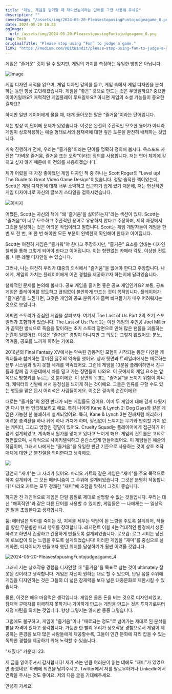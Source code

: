 ```yaml
---
title: "제발, 게임을 평가할 때 재미있는이라는 단어를 그만 사용해 주세요"
description: ""
coverImage: "/assets/img/2024-05-20-PleasestopusingFuntojudgeagame_0.png"
date: 2024-05-20 16:33
ogImage:
  url: /assets/img/2024-05-20-PleasestopusingFuntojudgeagame_0.png
tag: Tech
originalTitle: "Please stop using “Fun” to judge a game."
link: "https://medium.com/@BitBandit/please-stop-using-fun-to-judge-a-game-cbb936cee748"
---
```


게임은 “즐거운” 것이 될 수 있지만, 게임의 가치를 측정하는 유일한 방법은 아닙니다.

![Image](/assets/img/2024-05-20-PleasestopusingFuntojudgeagame_0.png)

게임 디자인 서적을 읽으며, 게임 디자인 강의를 듣고, 게임 속에서 게임 디자인을 분석하는 동안 항상 고민해왔습니다. 게임을 “좋은” 것으로 만드는 것은 무엇일까요? 중요한 이야기일까요? 매력적인 게임플레이 루프일까요? 아니면 게임의 소셜 기능들이 중요한 걸까요?

하지만 일반 게이머에게 물을 때, 대개 돌아오는 말은 “즐거움”이라는 단어입니다.

<div class="content-ad"></div>

저는 항상 이 단어에 문제가 있었습니다. 이것은 완전히 주관적인 모호한 용어가 아니라 게임이 상호작용하는 예술 형태로서의 잠재력에 대한 깊은 토론을 완전히 배제하는 것입니다.

계속 진행하기 전에, 우리는 "즐거움"이라는 단어를 명확히 정의해 봅시다. 옥스포드 사전은 "가벼운 즐거움, 즐거움 또는 오락"이라는 정의를 사용합니다. 저는 언어 체계에 갇히고 싶지 않기 때문에 이 정의를 사용하겠습니다.

제가 어렸을 때 가장 좋아했던 게임 디자인 책 중 하나는 Scott Roger의 "Level up! The Guide to Great Video Game Design"이었습니다. 정말 솔직한 책이었는데, Scott은 게임 디자인에 대해 너무 소박하고 접근하기 쉽게 썼기 때문에, 저는 헌신적인 게임 디자이너로 자신의 글쓰기 스타일을 접목시켰습니다.

![이미지](/assets/img/2024-05-20-PleasestopusingFuntojudgeagame_1.png)

<div class="content-ad"></div>

어쨌든, Scott는 자신의 책에 "왜 '즐거움'을 싫어하는지"라는 섹션이 있다. Scott는 "즐거움"이 너무 모호하고 주관적인 용어로 유용하지 않다고 주장하며, 제작 과정에서 그것을 달성하는 것은 어려운 작업이라고 말합니다. Scott는 게임 개발자들이 게임을 한 번 또 한 번, 또 한 번 해야만 모든 부분이 완벽한지 확인해야 한다고 이어집니다.

Scott는 여전히 게임은 "즐거워"야 한다고 주장하지만, "즐거운" 요소를 없애는 디자인 철학을 통해 그렇게 되어야 한다고 이어집니다. 이는 형편없는 카메라 각도, 이상한 컨트롤, 나쁜 레벨 디자인일 수 있습니다.

그러나, 나는 여전히 우리가 대중의 의식에서 "즐거움"을 없애야 한다고 주장합니다. 나에게, 게임의 가치는 플레이어에게 어떤 경험을 제공하고자 하는지에 달려있습니다.

철학적인 문제를 논의해 봅시다. 공포 게임을 즐기면 좋은 공포 게임인가요? 보통, 공포 게임은 플레이어를 압도하고 끊임없이 불안하게 만드는 것이 목적입니다. 플레이어가 "즐거움"을 느낀다면, 그것은 게임의 공포 분위기에 흠뻑 빠져들기가 매우 어려워지는 것으로 보입니다.

<div class="content-ad"></div>

어쩌면 스토리가 중심인 게임을 살펴보자. 여기서 The Last of Us Part 2의 초기 스포일러가 포함되어 있습니다. The Last of Us: Part 2는 이전 게임의 주인공 Joel Miller가 끔찍한 방식으로 죽음을 맞이하는 초기 스토리 장면으로 인해 많은 팬들을 괴롭히는 논란이 일었어요. 이것은 "즐거운" 경험이 아니지만 그 의도는 그렇지 않았어요. 분노, 역겨움, 공포를 느끼게 하려는 거예요.

2016년의 Final Fantasy XV에서는 약속된 감동적인 모험이 시작되는 동안 다양한 캐릭터들과 함께하는 흥미진 질주의 약속을 했어요. 상자 뒷면과 트레일러에서는 매료하는 전투 시스템과 잊지 못할 세계를 약속했어요. 그런데 게임을 10분쯤 플레이하면서 친구들과 함께 길 가운데에서 차를 밀고 가는 장면들이 나와요. 이 곳에서의 게임 요소는 앞쪽으로 방향키를 누르는 것 뿐이에요. 이 장면의 목표는 "즐거움"을 느끼기 위함이 아니라, 캐릭터의 신발에 서서 동정심을 느끼게 하는 것이에요. 그들은 인류를 구할 수도 있는 행동을 맡은 몹시 어리석은 사람들이에요. 이것은 결속의 순간이에요!

때로는 "즐거움"의 완전 반대가 되는 게임들도 있어요. 이미 두 게임에 대해 깊게 다뤘지만 다시 한 번 언급해보려고 해요. 특히 나에게 Kane & Lynch 2: Dog Days와 같은 게임은 가능한 한 불쾌하게 설계되었어요. 특히, Kane & Lynch 2는 진짜처럼 처리하기 어려운 총격전을 하나 뒤에 하나 거치게 하며, 정신없이 느껴지는 무기와 만회할 가치 없는 캐릭터, 그리고 엉망인 결말이 있어요. Cruelty Squad는 플레이어에게 접근하기 어렵게 설계되었고, 계속해서 뭔가를 망치고 있다고 느끼게 해요. 게임의 컨트롤은 고의로 형편없으며, 시각적으로 사이키텔릭하고 혼란스럽게 만들어졌어요. 이 게임들은 예술의 작품이며, 그래서 나에게는 "즐거움"을 유일한 판단 기준으로 사용하는 것이 상호 조작 매체에 대한 큰 불친절을 의미한다고 생각해요.

<div class="content-ad"></div>

![](/assets/img/2024-05-20-PleasestopusingFuntojudgeagame_3.png)

당연히 "재미"는 그 자리가 있어요. 마리오 카트와 같은 게임은 "재미"를 주요 목적으로하여 설계되어, 그 모든 메커니즘이 그 주위에 설계되었습니다. 그것은 분명히 작동합니다! 마리오 카트는 모두 경쾌한 "재미"에 초점을 맞춰서 그것이 좋습니다.

하지만 전 개인적으로 게임은 단일 음절로 제대로 설명할 수 없는 것들입니다. 우리는 대신 "매혹적인"과 같은 다른 단어를 사용할 수 있지만, 게임들은 — 나에게는 — 일상적인 말을 초월한다고 생각합니다.

둠: 에터널은 악마를 죽이는 것, 지옥을 세우는 악당이 된 느낌을 주도록 설계되어, 적들을 향한 무분별한 파괴 행위를 장려합니다. 레지던트 이블 4는 적대적인 환경에서 생존하려고 하면서 긴장하고 긴장하게 만들도록 설계되었습니다. 로보캅: 로그 시티는 당신이 로보캅이 되는 느낌을 주도록 설계되었습니다! 이러한 게임을 "재미"를 중심으로 설계하면, 디자이너가 만들고자 했던 취지를 달성하기가 훨씬 어려울 것입니다.

<div class="content-ad"></div>

![2024-05-20-PleasestopusingFuntojudgeagame_4](/assets/img/2024-05-20-PleasestopusingFuntojudgeagame_4.png)

그래서 저는 상호작용 경험을 디자인할 때 "즐거움"을 목표로 삼는 것이 ultimately 잘못된 것이라고 생각합니다. 게임은 자신이 원하는 대로 할 수 있으며, 단일 음절 주위에 게임을 디자인하는 것은 그들의 더 넓은 잠재력을 보다 넓은 대중문화로 제한시킬 수 있습니다.

물론, 이것은 매우 마음먹은 생각입니다. 게임은 물론 돈을 버는 것으로 디자인되었고, 잠재적 구매자를 이해하지 못하거나 기이하게 만드는 게임을 만드는 것은 투자가로부터 재정 파탄을 외치는 것입니다. 항상 그렇지는 않지만 종종 그렇습니다.

그럼에도 불구하고, 게임이 "즐거움"이나 "매료되는 정도"로 넘어가는 제대로 된 분석을 받을 자격이 있다고 생각합니다. 가능한 한 빨리 우리가 상호작용 경험으로서 게임이 제공하는 존경을 보다 많은 사람들에게 제공할수록, 그들이 인간 문화에 자리 잡을 수 있는 독특한 경험을 제공하기 위해 노력할 수 있습니다.

<div class="content-ad"></div>

"재밌다" 카운터: 23.

제 글을 읽어주셔서 감사합니다! 제가 쓰는 만큼 여러분이 읽는 데에도 “재미”가 있었으면 좋겠네요. 아래에 의견을 남겨주시고, Twitter에서 저를 팔로우하거나 LinkedIn에서 연락을 주시는 것도 좋아요. 저의 다음 글을 기대해주세요.

안녕히 가세요!
